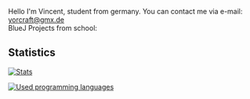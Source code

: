 Hello I'm Vincent, student from germany.
You can contact me via e-mail: yorcraft@gmx.de  
BlueJ Projects from school:   
## Statistics

[![Stats](https://github-readme-stats.vercel.app/api?username=Yorcraft&show_icons=true&theme=nightowl)](https://github.com/anuraghazra/github-readme-stats)

[![Used programming languages](https://github-readme-stats.vercel.app/api/top-langs/?username=Yorcraft&theme=nightowl)](https://github.com/anuraghazra/github-readme-stats)

